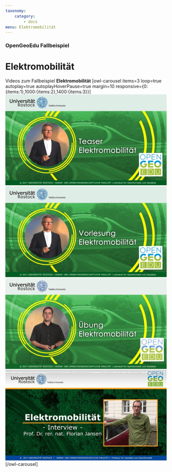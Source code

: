 ```yaml
---
taxonomy:
    category:
        - docs
menu: Elektromobilität
---
```


### OpenGeoEdu Fallbeispiel

# Elektromobilität

Videos zum Fallbeispiel **Elektromobilität**
[owl-carousel items=3 loop=true autoplay=true autoplayHoverPause=true margin=10 responsive={0:{items:1},1000:{items:2},1400:{items:3}}]
[![](teaser_emob.png)](https://youtu.be/rEB3Oti20CI)
[![](lecture_emob.png)](https://youtu.be/DnAx6llNUkQ)
[![](ex_emob.png)](https://youtu.be/Zq_B1CcgqOs)
[![](i_emob.png)](https://youtu.be/ut7l6ABAj3E)
[/owl-carousel]
